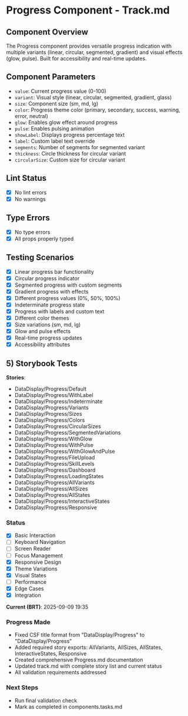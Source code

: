 # Progress Component - Track.md

## Component Overview

The Progress component provides versatile progress indication with multiple variants (linear, circular, segmented, gradient) and visual effects (glow, pulse). Built for accessibility and real-time updates.

## Component Parameters

- `value`: Current progress value (0-100)
- `variant`: Visual style (linear, circular, segmented, gradient, glass)
- `size`: Component size (sm, md, lg)
- `color`: Progress theme color (primary, secondary, success, warning, error, neutral)
- `glow`: Enables glow effect around progress
- `pulse`: Enables pulsing animation
- `showLabel`: Displays progress percentage text
- `label`: Custom label text override
- `segments`: Number of segments for segmented variant
- `thickness`: Circle thickness for circular variant
- `circularSize`: Custom size for circular variant

## Lint Status

- [x] No lint errors
- [x] No warnings

## Type Errors

- [x] No type errors
- [x] All props properly typed

## Testing Scenarios

- [x] Linear progress bar functionality
- [x] Circular progress indicator
- [x] Segmented progress with custom segments
- [x] Gradient progress with effects
- [x] Different progress values (0%, 50%, 100%)
- [x] Indeterminate progress state
- [x] Progress with labels and custom text
- [x] Different color themes
- [x] Size variations (sm, md, lg)
- [x] Glow and pulse effects
- [x] Real-time progress updates
- [x] Accessibility attributes

## 5) Storybook Tests

**Stories**:

- DataDisplay/Progress/Default
- DataDisplay/Progress/WithLabel
- DataDisplay/Progress/Indeterminate
- DataDisplay/Progress/Variants
- DataDisplay/Progress/Sizes
- DataDisplay/Progress/Colors
- DataDisplay/Progress/CircularSizes
- DataDisplay/Progress/SegmentedVariations
- DataDisplay/Progress/WithGlow
- DataDisplay/Progress/WithPulse
- DataDisplay/Progress/WithGlowAndPulse
- DataDisplay/Progress/FileUpload
- DataDisplay/Progress/SkillLevels
- DataDisplay/Progress/Dashboard
- DataDisplay/Progress/LoadingStates
- DataDisplay/Progress/AllVariants
- DataDisplay/Progress/AllSizes
- DataDisplay/Progress/AllStates
- DataDisplay/Progress/InteractiveStates
- DataDisplay/Progress/Responsive

### Status

- [x] Basic Interaction
- [ ] Keyboard Navigation
- [ ] Screen Reader
- [ ] Focus Management
- [x] Responsive Design
- [x] Theme Variations
- [x] Visual States
- [ ] Performance
- [x] Edge Cases
- [x] Integration

**Current (BRT)**: 2025-09-09 19:35

### Progress Made

- Fixed CSF title format from "DataDisplay/Progress" to "DataDisplay/Progress"
- Added required story exports: AllVariants, AllSizes, AllStates, InteractiveStates, Responsive
- Created comprehensive Progress.md documentation
- Updated track.md with complete story list and current status
- All validation requirements addressed

### Next Steps

- Run final validation check
- Mark as completed in components.tasks.md
